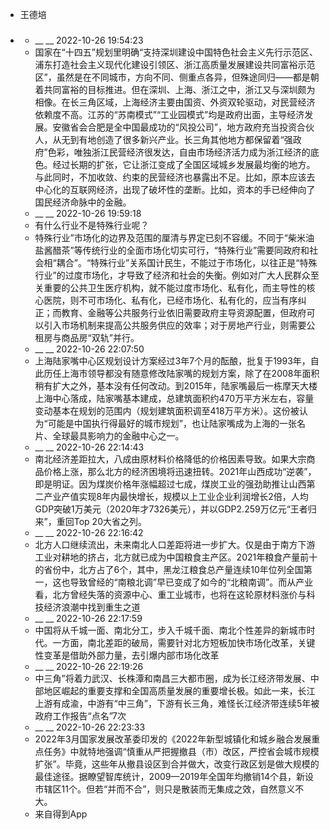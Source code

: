 - 王德培
- ### 
    - __ __ 2022-10-26 19:54:23
    - 国家在“十四五”规划里明确“支持深圳建设中国特色社会主义先行示范区、浦东打造社会主义现代化建设引领区、浙江高质量发展建设共同富裕示范区”，虽然是在不同城市，方向不同、侧重点各异，但殊途同归——都是朝着共同富裕的目标推进。但在深圳、上海、浙江之中，浙江又与深圳颇为相像。在长三角区域，上海经济主要由国资、外资双轮驱动，对民营经济依赖度不高。江苏的“苏南模式”“工业园模式”均是政府出面，主导经济发展。安徽省会合肥是全中国最成功的“风投公司”，地方政府充当投资合伙人，从无到有地创造了很多新兴产业。长三角其他地方都保留着“强政府”色彩，唯独浙江民营经济很发达，自由市场经济活力成为浙江经济的底色。经过长期的扩张，它让浙江变成了全国区域城乡发展最均衡的地方。与此同时，不加收敛、约束的民营经济也暴露出不足。比如，原本应该去中心化的互联网经济，出现了破坏性的垄断。比如，资本的手已经伸向了国民经济命脉中的金融。
    - __ __ 2022-10-26 19:59:18
    - 有什么行业不是特殊行业呢？
    - 特殊行业”市场化的边界及范围的厘清与界定已刻不容缓。不同于“柴米油盐酱醋茶”等传统行业的全面市场化切实可行，“特殊行业”需要同政府和社会相“耦合”。“特殊行业”关系国计民生，不能过于市场化，以往正是“特殊行业”的过度市场化，才导致了经济和社会的失衡。例如对广大人民群众至关重要的公共卫生医疗机构，就不能过度市场化、私有化，而主导性的核心医院，则不可市场化、私有化，已经市场化、私有化的，应当有序纠正；而教育、金融等公共服务行业依旧需要政府主导资源配置，但政府可以引入市场机制来提高公共服务供应的效率；对于房地产行业，则需要公租房与商品房“双轨”并行。
    - __ __ 2022-10-26 22:07:50
    - 上海陆家嘴中心区规划设计方案经过3年7个月的酝酿，批复于1993年，自此历任上海市领导都没有随意修改陆家嘴的规划方案，除了在2008年面积稍有扩大之外，基本没有任何改动。到2015年，陆家嘴最后一栋摩天大楼上海中心落成，陆家嘴基本建成，总建筑面积约470万平方米左右，容量变动基本在规划的范围内（规划建筑面积调至418万平方米）。这份被认为“可能是中国执行得最好的城市规划”，也让陆家嘴成为上海的一张名片、全球最具影响力的金融中心之一。
    - __ __ 2022-10-26 22:14:43
    - 南北经济差距拉大，八成由原材料价格降低的价格因素导致。如果大宗商品价格上涨，那么北方的经济困境将迅速扭转。2021年山西成功“逆袭”，即是明证。因为煤炭价格年涨幅超过七成，煤炭工业的强劲助推让山西第二产业产值实现8年内最快增长，规模以上工业企业利润增长2倍，人均GDP突破1万美元（2020年才7326美元），并以GDP2.259万亿元“王者归来”，重回Top 20大省之列。
    - __ __ 2022-10-26 22:16:42
    - 北方人口继续流出，未来南北人口差距将进一步扩大。仅是由于南方下游工业对耕地的挤占，北方就已成为中国粮食主产区。2021年粮食产量前十的省份中，北方占了6个，其中，黑龙江粮食总产量连续10年位列全国第一，这也导致曾经的“南粮北调”早已变成了如今的“北粮南调”。而从产业看，北方曾经失落的资源中心、重工业城市，也将在这轮原材料涨价与科技经济浪潮中找到重生之道
    - __ __ 2022-10-26 22:17:59
    - 中国将从千城一面、南北分工，步入千城千面、南北个性差异的新城市时代。一方面，南北差距的破局，需要针对北方短板加快市场化改革，关键性变革是借助外部力量，去引爆内部市场化改革
    - __ __ 2022-10-26 22:19:26
    - 中三角”将着力武汉、长株潭和南昌三大都市圈，成为长江经济带发展、中部地区崛起的重要支撑和全国高质量发展的重要增长极。如此一来，长江上游有成渝，中游有“中三角”，下游有长三角，难怪长江经济带连续5年被政府工作报告“点名”7次
    - __ __ 2022-10-26 22:23:33
    - 2022年3月国家发展改革委印发的《2022年新型城镇化和城乡融合发展重点任务》中就特地强调“慎重从严把握撤县（市）改区，严控省会城市规模扩张”。毕竟，这些年从撤县设区到合并做大，改变行政区划是做大规模的最佳途径。据瞭望智库统计，2009—2019年全国年均撤销14个县，新设市辖区11个。但若“并而不合”，则只是散装而无集成之效，自然意义不大。
    - 来自得到App

